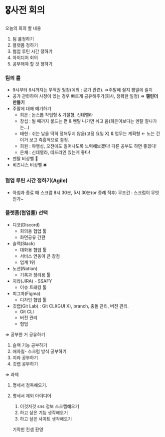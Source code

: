 # 🎖사전 회의

오늘의 회의 할 내용

1. 팀 룰정하기
2. 플랫폼 정하기
3. 협업 루틴 시간 정하기
4. 아이디어 회의
5. 공부해야 할 것 정하기

### 팀의 룰

- 9시부터 6시까지는 무적권 필참(예외 : 공가 관련). ⇒주말에 쉴지 평일에 쉴지
- 공가 관련하여 사정이 있는 경우 빠르게 공유해주기(회사, 정확한 일정) ⇒ **캘린더 만들기**
- 주말에 대해 얘기하기
  - 희은 : 논스톱 작업형 & 기절형, 신데렐라
  - 장섭 : 될 때까지 붙드는 편 & 멘탈 나가면 쉬고 옴(희은이보다는 멘탈 잘나가는...)
  - 태현 : 쉬는 날을 딱히 정해두지 않음(고정 요일 X) & 업무는 계획형 ← 노는 건 이거 보고 즉흥적으로 결정.
  - 희원 : 야행성, 오전에도 일어나도록 노력해보겠다! 다른 공부도 하면 좋겠다!
  - 은채 : 신데렐라, 데드라인 있는게 좋다!
- 멘탈 비상벨 🔔
- 비즈니스 비상벨 🛎️

### 협업 루틴 시간 정하기(Agile)

- 아침과 종료 때 스크럼 8시 30분, 5시 30분(or 종례 직후) 무조건 : 스크럼이 무엇인가~

### 플렛폼(협업툴) 선택

- 디코(Discord)
  - 회의용 협업 툴
  - 화면공유 간편
- 슬랙(Slack)
  - 대화용 협업 툴
  - 서비스 연동이 큰 장점
  - 업계 1위
- 노션(Notion)
  - 기록과 정리용 툴
- 지라(JIRA) - SSAFY
  - 이슈 트래킹 툴
- 피그마(Figma)
  - 디자인 협업 툴
- 깃랩(Git Lab) : Git CLI(GUI X), branch, 충돌 관리, 버전 관리.
  - Git CLI
  - 버전 관리
  - 협업

⇒ 공부한 거 공유하기

1. 슬랙 기능 공부하기
2. 애자일- 스크럼 방식 공부하기
3. 지라 공부하기
4. 깃랩 공부하기

⇒ 과제

1. 명세서 정독해오기.

2. 명세서 제외 아이디어

   1. 이것저것 sns 정보 스크랩해오기
   2. 하고 싶은 기능 생각해오기
   3. 하고 싶은 사이트 생각해오기

   기막힌 컨셉 환영
